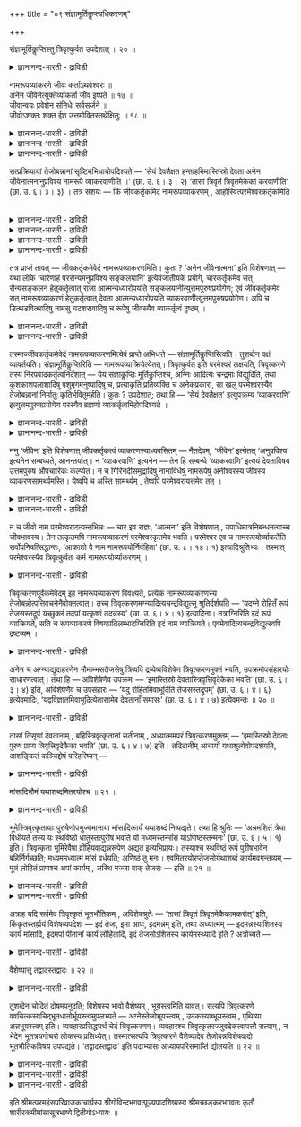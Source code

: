 +++
title = "०९ संज्ञामूर्तिकॢप्त्यधिकरणम्"

+++

संज्ञामूर्तिकॢप्तिस्तु त्रिवृत्कुर्वत उपदेशात् ॥ २० ॥  
<details><summary>ज्ञानानन्द-भारती - द्राविडी</summary>

सञ्ज्ञामूर्दिक्ल्रुप्तिस्तु त्रिव्रुत्कुर्वद उबदेसात् ॥ २० ॥
</details>

नामरूपव्याकरणे जीवः कर्ताऽथवेश्वरः ॥  
अनेन जीवेनेत्युक्तेर्व्याकर्ता जीव इष्यते ॥ १७ ॥  
जीवान्वयः प्रवेशेन संनिधेः सर्वसर्जने ॥  
जीवोऽशक्तः शक्त ईश उत्तमोक्तिस्तथेक्षितुः ॥ १८ ॥  
<details><summary>ज्ञानानन्द-भारती - द्राविडी</summary>

--वैयासिग न्यायमाला
</details>

<details><summary>ज्ञानानन्द-भारती - द्राविडी</summary>

पॆयर् रूबम् इवैगळै तॆळिवाय् एऱ्पडुवदिल् सॆयल्बडुबवर् जीवऩा? अल्लदु ईसुवररा? "इन्द जीवऩाल्” ऎऩ्ऱु सॊल्लियिरुप्पदाल्, जीवऩ् ताऩ् अव्विदम् सॆय्बवर् ऎऩ्ऱु ऎण्णप्पडुगिऱदु।
</details>

<details><summary>ज्ञानानन्द-भारती - द्राविडी</summary>

“जीवऩ्” ऎऩ्ऱ सप्तत्तिऱ्कु अऩ्वयम् (सम्बन्दम्) पिरवेसम् ऎऩ्बदुडऩ्, अदुवे समीबत्तिलिरुप्पदाल्। मेलुम्,ऎल्लावऱ्ऱैयुम् स्रुष्टिक्किऱदु ऎऩ्ऱ विषयत्तिल् जीवऩ्सक्तियऱ्ऱवऩ्, ईसुवररोसक्तियुळ्ळवर्। अप्पडिये, पार्क्किऱवरुक्कु उत्तमबुरुषप्पिरयोगम् ("नाऩ्" ऎऩ्ऱु) सॊल्लियिरुक्किऱदु। (अदिलुम् ईसुवरर् ताऩ्)।
</details>

सत्प्रक्रियायां तेजोबन्नानां सृष्टिमभिधायोपदिश्यते — ‘सेयं देवतैक्षत हन्ताहमिमास्तिस्रो देवता अनेन जीवेनात्मनानुप्रविश्य नामरूपे व्याकरवाणीति ।’ (छा. उ. ६। ३। २) ‘तासां त्रिवृतं त्रिवृतमेकैकां करवाणीति’ (छा. उ. ६। ३। ३) । तत्र संशयः — किं जीवकर्तृकमिदं नामरूपव्याकरणम् , आहोस्वित्परमेश्वरकर्तृकमिति ।

<details><summary>ज्ञानानन्द-भारती - द्राविडी</summary>

(ईसुवरऩ् सूक्ष्ममाऩ ऐन्दु पूदङ्गळै सिरुष्टित्तबिऩ् पौदिगमाऩ नामरूबङ्गळै सिरुष्टित्तवऩ् जीवऩा, ईसुवरऩा ऎऩ्ऱु सन्देहम्। "जीव उरुविल् उळ्ळे पुगुन्दु नामरूबवियागरणम् सॆय्वेऩ्” ऎऩ्ऱु सान्दोक्य सुरुदियिल् कूऱियिरुप्पदाल् नामरूब सिरुष्टि सॆय्दवऩ् जीवऩ्दाऩ् ऎऩ्ऱु पूर्वबक्षम्।
</details>

<details><summary>ज्ञानानन्द-भारती - द्राविडी</summary>

जीवरूबमागप् पुगुन्दु ऎऩ्ऱु कूऱियिरुप्पदाल् पिरवेसम् ताऩ् जीवरूबमाग, वियागरणम् सॆय्वेऩ् ऎऩ्ऱु तादुविल् उत्तमबुरुष पिरयोगमिरुप्पदाल् त्रुविरुत्करणम् पण्णिऩ ईसुवरऩ्दाऩ् नाम रूब सिरुष्टि सॆय्गिऱाऩ्। मेलुम् मलै, नदि मुदलाऩ वस्तुक्कळै सिरुष्टिक्कवुम्, पॆयर् एऱ्पडुत्तवुम् ईसुवरऩुक्कुत् ताऩ् सक्ति उण्डु। जीवऩुक्कु सक्ति। किडैयादु। आगैयाल् ऎल्लावऱ्ऱैयुम् सिरुष्टित् तवऩ् ईसुवरऩ् ताऩ् ऎऩ्ऱु सित्तान्दम्)।
</details>

<details><summary>ज्ञानानन्द-भारती - द्राविडी</summary>

सत्वस्तुवै सॊल्लुम् पिरगरणत्तिल् तेजस्, अप्पु, अऩ्ऩम् इवैगळिऩ् सिरुष्टियै सॊल्लि विट्टु, 'अन्द इन्द तेवदै आलोसित्तदु इप्पॊऴुदु नाऩ् इन्द मूऩ्ऱु तेवदैगळैयुम् इन्द जीवात्मस्वरूबमाग उळ्ळे पिरवेसित्तु नामरूबङ्गळै वियागरणम् सॆय्वेऩ् (स्तूलमाक्कुवेऩ्) अवैग ळुक्कुळ् ऒव्वॊऩ्ऱैयुम् मूऩ्ऱु, मूऩ्ऱाग सॆय्वेऩ् ऎऩ्ऱु” (सान्।VI;३-२) ऎऩ्ऱु उबदेसिक्कप्पडुगिऱदु।
</details>

<details><summary>ज्ञानानन्द-भारती - द्राविडी</summary>

अङ्गे, इन्द नामरूबङ्गळै स्तूलमाक्कुवदु जीवऩै कर्त्तावाग उडैयदा? अल्लदु परमेसुवरऩै कर्त्तावाग उडैयदा? ऎऩ्ऱु सन्देहम्।
</details>

तत्र प्राप्तं तावत् — जीवकर्तृकमेवेदं नामरूपव्याकरणमिति। कुतः ? ‘अनेन जीवेनात्मना’ इति विशेषणात् — यथा लोके ‘चारेणाहं परसैन्यमनुप्रविश्य सङ्कलयानि’ इत्येवंजातीयके प्रयोगे, चारकर्तृकमेव सत् सैन्यसङ्कलनं हेतुकर्तृत्वात् राजा आत्मन्यध्यारोपयति सङ्कलयानीत्युत्तमपुरुषप्रयोगेण; एवं जीवकर्तृकमेव सत् नामरूपव्याकरणं हेतुकर्तृत्वात् देवता आत्मन्यध्यारोपयति व्याकरवाणीत्युत्तमपुरुषप्रयोगेण। अपि च डित्थडवित्थादिषु नामसु घटशरावादिषु च रूपेषु जीवस्यैव व्याकर्तृत्वं दृष्टम् ।

<details><summary>ज्ञानानन्द-भारती - द्राविडी</summary>

पूर्वबक्षम्: अङ्गु इन्द नाम रूबङ्गळै एऱ्पडुत्तुवदु जीवऩै कर्त्तावाग उडैयदुदाऩ् ऎऩ्ऱु एऱ्पडुगिऱदु। ऎदऩाल्? “इन्द जीवात्मरूबमाग" ऎऩ्ऱु कुऱिप्पिट्टिरुप्पदाल्। उलगत्तिल् “सारऩ् मूलमाग नाऩ् ऎदिरि सैऩ्यत्तिल् नुऴैन्दु अऱिन्दुगॊळ्वेऩ्” ऎऩ्बदु पोलुळ्ळ पिरयोगत्तिल् सारऩाल् सॆय्यप् पडुवदागवेयिरुक्कुम् सैऩ्य विषयमाऩ अऱिदलै, सॆय्विक्किऱ मुऱैयाल् अरसऩ् अऱिन्दुगॊळ्वेऩ् ऎऩ्ऱु उत्तमबुरुष पिरयोगत्ताल् तऩ्ऩिडत्तिल् ऎप्पडि आरोबित्तुक् कॊळ्गिऱाऩो अव्विदम् जीवऩाल् सॆय्यप्पडुवदागवेयिरुक्कुम् नामरूब वियागरणत्तै, सॆय्विक्किऱवरायिरुप्पदाल् तेवदै वियागरणम् सॆय्वेऩ् ऎऩ्ऱु उत्तमबुरुष पिरयोगत्ताल् तऩ्ऩिडम् आरोबित्तुक्कॊळ्गिऱदु।
</details>

<details><summary>ज्ञानानन्द-भारती - द्राविडी</summary>

मेलुम् टित्तऩ् टवित्तऩ् मुदलाऩ पॆयर्गळ् विषयत्तिलुम्, कुडम्, सरावम् मुदलाऩ उरुवङ्गळ् विषयत्तिलुम्, जीवऩुक्कुत्ताऩ् एऱ्पडुत्तुम् तऩ्मै काणप्पट्टिरुक्किऱदु।
</details>

तस्माज्जीवकर्तृकमेवेदं नामरूपव्याकरणमित्येवं प्राप्ते अभिधत्ते — संज्ञामूर्तिकॢप्तिस्त्विति। तुशब्देन पक्षं व्यावर्तयति। संज्ञामूर्तिकॢप्तिरिति — नामरूपव्याक्रियेत्येतत्। त्रिवृत्कुर्वत इति परमेश्वरं लक्षयति, त्रिवृत्करणे तस्य निरपवादकर्तृत्वनिर्देशात् — येयं संज्ञाकॢप्तिः मूर्तिकॢप्तिश्च, अग्निः आदित्यः चन्द्रमाः विद्युदिति, तथा कुशकाशपलाशादिषु पशुमृगमनुष्यादिषु च, प्रत्याकृति प्रतिव्यक्ति च अनेकप्रकारा, सा खलु परमेश्वरस्यैव तेजोबन्नानां निर्मातुः कृतिर्भवितुमर्हति। कुतः ? उपदेशात्; तथा हि — ‘सेयं देवतैक्षत’ इत्युपक्रम्य ‘व्याकरवाणि’ इत्युत्तमपुरुषप्रयोगेण परस्यैव ब्रह्मणो व्याकर्तृत्वमिहोपदिश्यते ।

<details><summary>ज्ञानानन्द-भारती - द्राविडी</summary>

आगैयाल् इन्द नामरूब वियागरणम् जीवऩै कर्त्तावाग उडैयदुदाऩ्।
</details>

<details><summary>ज्ञानानन्द-भारती - द्राविडी</summary>

सित्तान्दम्: ऎऩ्ऱु इव्विदम् एऱ्पडुम्बोदु सॊल्लुगिऱार्। “आऩाल् सम्ञामूर्त्तिगळै एऱ्पडुत्तुवदु” ऎऩ्ऱु। “आऩाल्” ऎऩ्ऱ सप्तत्तिऩाल् (पूर्व) पक्षत्तै विलक्कुगिऱार् सम्ञामूर्त्तिगळै एऱ्पडुत्तुवदु ऎऩ्बदु नाम रूबङ्गळै वियागरणम् सॆय्वदु ऎऩ्ऱ इदु, "तिरिविरुत् सॆय्गिऱवऩुडैयदु” ऎऩ्ऱु परमेसुवरऩै कुऱिक्किऱार्, त्रिविरुत्ताग सॆय्गिऱ विषयत्तिल् अवरुक्कु मऱुक्क मुडियाद सॆय्युम् तऩ्मै कुऱिप्पिट्टिरुप्पदाल्। इन्द पॆयर् एऱ्पडुत्तुवदुम्, रूबम् एऱ्पडुत्तुवदुम्, अक्ऩि आदित्यऩ् सन्दिरऩ् मिऩ्ऩल् ऎऩ्ऱु, अप्पडिये कुसम्, कासम्, पलासम् मुदलिय वैगळिलुम् पसु, माऩ्, मऩुष्यर् मुदलियवैगळिलुम् ऒव्वॊरु जादियिलुम् ऒव्वॊरु वियक्तियिलुम् पलविदमाग उळ्ळदु। ऎदुवो, अदु तेजस्, अप्पु, अऩ्ऩम् इवैगळै उण्डु पण्णिऩ परमेसुवरऩु टैयवे सॆयलाग इरुप्पदु न्यायमल्लवा? एऩ्? “उबदेसिप्पदाल्" अप्पडिये “अन्द इन्द तेवदै आलोसित्तदु” ऎऩ्ऱु आरम्बित्तु “वियागरणम् सॆय्वेऩ्” ऎऩ्ऱु उत्तम पुरुष पिरयोगत्तिऩाल् परबिरह्मत्तिऱ्के वियागरणम् सॆय्युम् तऩ्मै इङ्गु उबदेसिक्कप्पडुगिऱदु।
</details>

ननु ‘जीवेन’ इति विशेषणात् जीवकर्तृकत्वं व्याकरणस्याध्यवसितम् — नैतदेवम्; ‘जीवेन’ इत्येतत् ‘अनुप्रविश्य’ इत्यनेन सम्बध्यते, आनन्तर्यात्। न ‘व्याकरवाणि’ इत्यनेन — तेन हि सम्बन्धे ‘व्याकरवाणि’ इत्ययं देवताविषय उत्तमपुरुष औपचारिकः कल्प्येत। न च गिरिनदीसमुद्रादिषु नानाविधेषु नामरूपेषु अनीश्वरस्य जीवस्य व्याकरणसामर्थ्यमस्ति। येष्वपि च अस्ति सामर्थ्यम् , तेष्वपि परमेश्वरायत्तमेव तत् ।

<details><summary>ज्ञानानन्द-भारती - द्राविडी</summary>

'जीवऩाल्" ऎऩ्ऱु कुऱिप्पिट्टिरुप्पदाल् वियागरणम् जीवऩै कर्त्तावाग उडैयदु ऎऩ्ऱु तीर्माऩिक्कप्पट्टदेयॆऩ्ऱाल्, इदु अप्पडियल्ल। “जीवऩाल्” ऎऩ्ऱ इदु “उळ्बुगुन्दु" ऎऩ्ऱदुडऩ् सम्बन्दप्पडुगिऱदु। अडुत्ताऱ् पोल् इरुप्पदाल्, “वियागरणम् सॆय्वेऩ्” ऎऩ्ऱदुडऩ् अल्ल। अदऩुडऩ् सम्बन्दमिरुन्दाल् “वियागरणम् सॆय्वेऩ्” ऎऩ्ऱु तेवदा विषयमायुळ्ळ उत्तमबुरुषऩ् उबसारमाग सॊल्लप्पट्टदॆऩ्ऱु कल्बिक्कवेण्डिवरुम्।
</details>

<details><summary>ज्ञानानन्द-भारती - द्राविडी</summary>

मेलुम्, पलविदमायुळ्ळ मलै, नदि, समुत्तिरम् मुदलिय नामरूबङ्गळ् विषयत्तिल् ईसुवरऩल्लाद जीवऩुक्कु वियागरणम् सॆय्य सामर्त्तियमुम् किडैयादु। ऎवर्गळिडत्तिलेऩुम् सामर्त्तियम् इरुन्दाल्, अवर्गळिडत्तिलुम् अदु परमेसुवरऩुक्कु अदीऩमाग उळ्ळदु ताऩ्।
</details>

न च जीवो नाम परमेश्वरादत्यन्तभिन्नः — चार इव राज्ञः, ‘आत्मना’ इति विशेषणात् , उपाधिमात्रनिबन्धनत्वाच्च जीवभावस्य। तेन तत्कृतमपि नामरूपव्याकरणं परमेश्वरकृतमेव भवति। परमेश्वर एव च नामरूपयोर्व्याकर्तेति सर्वोपनिषत्सिद्धान्तः, ‘आकाशो वै नाम नामरूपयोर्निर्वहिता’ (छा. उ. ८। १४। १) इत्यादिश्रुतिभ्यः। तस्मात् परमेश्वरस्यैव त्रिवृत्कुर्वतः कर्म नामरूपयोर्व्याकरणम् ।

<details><summary>ज्ञानानन्द-भारती - द्राविडी</summary>

मेलुम् अरसऩिडमिरुन्दु सारऩ्बोल, परमेसुवर ऩिडमिरुन्दु जीवऩ् पूरावुम् वेऱुबट्टवऩिल्लै। ‘आत्माविऩाल्' ऎऩ्ऱु कुऱिप्पिट्टिरुप्पदाल् जीवऩायिरुक्कुम् तऩ्मै उबादियिऩाल् मात्तिरम् एऱ्पट्टदायिरुप्पदालुम्। अदिऩाल् अवऩाल् सॆय्यप्पडुम् नामरूब वियागरणमुम् परमेसुवरऩाल् सॆय्यप्पट्टदेयागुम्। नामरूबङ्गळै वियागरणम् सॆय्गिऱवर् परमेसुवरऩ् ताऩ् ऎऩ्बदु ऎल्ला उबनिषत्तुक्कळिऩ् सित्तान्दम्। “आगासम् ताऩ् (परमात्मादाऩ्) नाम रूबङ्गळै एऱ्पडुत्तुगिऱवर्” (सान्।VIII;१४-१) ऎऩ्बदु मुदलाऩ सुरुदिगळिऩाल्। आगैयाल् त्रिविरुत्करणम् सॆय्गिऱ परमेसुवरऩुडैय कार्यम्दाऩ् नामरूबङ्गळै वियागरणम् सॆय्वदु।
</details>

त्रिवृत्करणपूर्वकमेवेदम् इह नामरूपव्याकरणं विवक्ष्यते, प्रत्येकं नामरूपव्याकरणस्य तेजोबन्नोत्पत्तिवचनेनैवोक्तत्वात्। तच्च त्रिवृत्करणमग्न्यादित्यचन्द्रविद्युत्सु श्रुतिर्दर्शयति — ‘यदग्ने रोहितँ रूपं तेजसस्तद्रूपं यच्छुक्लं तदपां यत्कृष्णं तदन्नस्य’ (छा. उ. ६। ४। १) इत्यादिना। तत्राग्निरिति इदं रूपं व्याक्रियते, सति च रूपव्याकरणे विषयप्रतिलम्भादग्निरिति इदं नाम व्याक्रियते। एवमेवादित्यचन्द्रविद्युत्स्वपि द्रष्टव्यम् ।

<details><summary>ज्ञानानन्द-भारती - द्राविडी</summary>

इङ्गे इन्द नामरूब वियागरणम् त्रिविरुत् करणत्तै मुऩ्ऩिट्टे सॊल्ल विरुम्बप्पडुगिऱदु, तेजस्, अप्पु, अऩ्ऩम् इवैगळिऩ् उत्पत्तियैच् चॊल्वदिऩालेये तऩित्तऩिये (महाबूदङ्गळिऩ्) नामरूब वियागरणम् सॊल्लिविट्टबडियाल् अङ्गे अक्ऩि आदित्यऩ् सन्दिरऩ् मिऩ्ऩल् इवैगळिल् अन्द त्रिविरुत्करणत्तै सुरुदि काट्टुगिऱदु। “अक्ऩियिऩु टैय सिवप्पु रूबम् ऎदुवो, अदु तेजसिऩ् रूबम् ; वॆळुप्पु ऎदुवो, अदु जलत्तिऩ् ; करुप्पु ऎदुवो, अदु अऩ्ऩत्तिऩ्” (सान्।VI।४-१) ऎऩ्बदु मुदलियदाल्, अङ्गे, “अक्ऩि” ऎऩ्ऱु इन्द रूबम् वियागरणम् सॆय्यप्पडुगिऱदु। (तॆळिवुबडुत्तप्पडुगिऱदु); रूब वियागरणमाऩाल् विषयम् तॆरिवदाल् "अक्ऩि” ऎऩ्ऱ इन्द पॆयर् वियागरणम् सॆय्यप्पडुगिऱदु। इव्विदमे आदित्यऩ्, सन्दिरऩ्, मिऩ्ऩल् इवैगळिलुम् अऱिय वेण्डुम्।
</details>

अनेन च अग्न्याद्युदाहरणेन भौमाम्भसतैजसेषु त्रिष्वपि द्रव्येष्वविशेषेण त्रिवृत्करणमुक्तं भवति, उपक्रमोपसंहारयोः साधारणत्वात्। तथा हि — अविशेषेणैव उपक्रमः — ‘इमास्तिस्रो देवतास्त्रिवृत्त्रिवृदेकैका भवति’ (छा. उ. ६। ३। ४) इति, अविशेषेणैव च उपसंहारः — ‘यदु रोहितमिवाभूदिति तेजसस्तद्रूपम्’ (छा. उ. ६। ४। ६) इत्येवमादिः, ‘यद्वविज्ञातमिवाभूदित्येतासामेव देवतानाँ समासः’ (छा. उ. ६। ४। ७) इत्येवमन्तः ॥ २० ॥

<details><summary>ज्ञानानन्द-भारती - द्राविडी</summary>

इन्द अक्ऩि मुदलाऩदै ऎडुत्तुच् चॊऩ्ऩदाल् पिरुदिवी, अप्पु, तेजस् इवैगळाल् एऱ्पट्ट मूऩ्ऱु तिरवियङ्गळिलुमे वित्तियासमऩ्ऩियिल् त्रिविरुत् करणम् सॊल्लप्पट्टदाग आगिऱदु। आरम्बमुम्, मुडिवुम् समाऩमायिरुप्पदाल्, अप्पडिये वित्तियासमऩ्ऩियिल् “इन्द मूऩ्ऱु तेवदैगळुम् ऒव्वॊऩ्ऱुम् मूऩ्ऱु मूऩ्ऱाग इरुक्किऱदु" (सान्।VI;३-४) ऎऩ्ऱु आरम्बम् ; मुडिवुम् वित्तियासमऩ्ऩियिलेये “ऎदु सिवप्पुबोल इरुन्ददो अदु तेजसिऩ् रूबम्” ऎऩ्ऱिव्विदम् आरम्बित्तु “ऎदु अऱियप्पडाददु पोल् इरुन्ददो अदु इदे मूऩ्ऱु तेवदैगळुक्कुम् पॊदुवाऩदु” ऎऩ्ऱिव्विद मुडिवुवरै उळ्ळदु।
</details>

तासां तिसृणां देवतानाम् , बहिस्त्रिवृत्कृतानां सतीनाम् , अध्यात्ममपरं त्रिवृत्करणमुक्तम् — ‘इमास्तिस्रो देवताः पुरुषं प्राप्य त्रिवृत्त्रिवृदेकैका भवति’ (छा. उ. ६। ४। ७) इति। तदिदानीम् आचार्यो यथाश्रुत्येवोपदर्शयति, आशङ्कितं कञ्चिद्दोषं परिहरिष्यन् —

<details><summary>ज्ञानानन्द-भारती - द्राविडी</summary>

वॆळियिल् त्रिविरुत्करणम् सॆय्यप्पट्ट वैगळाग इरुक्कुम् अन्द मूऩ्ऱु तेवदैगळुक्कुम् अत्यात्ममाग त्रिविरुत्करणम् ‘“इन्द मूऩ्ऱु तेवदैगळुम् पुरुषऩै (सरीरत्तै) अडैन्दु ऒव्वॊऩ्ऱुम् मूऩ्ऱु, मूऩ्ऱाग आगिऱदु” (सान्।VI;४-७) ऎऩ्ऱु सॊल्लप्पट्टिरुक्किऱदु। अदै इप्पॊऴुदु, सन्देहिक्कक्कूडिय ऒरु तोषत्तै परिहरित्तुक् कॊण्डु, सुरुदियिल् उळ्ळबडिये ऎडुत्तुक्काट्टुगिऱार्-
</details>

मांसादिभौमं यथाशब्दमितरयोश्च ॥ २१ ॥  
<details><summary>ज्ञानानन्द-भारती - द्राविडी</summary>

मांसादिबौमम् यदासप्तमिदरयोच्च ॥ २१ ॥
</details>

भूमेस्त्रिवृत्कृतायाः पुरुषेणोपभुज्यमानाया मांसादिकार्यं यथाशब्दं निष्पद्यते। तथा हि श्रुतिः — ‘अन्नमशितं त्रेधा विधीयते तस्य यः स्थविष्ठो धातुस्तत्पुरीषं भवति यो मध्यमस्तन्माँसं योऽणिष्ठस्तन्मनः’ (छा. उ. ६। ५। १) इति। त्रिवृत्कृता भूमिरेवैषा व्रीहियवाद्यन्नरूपेण अद्यत इत्यभिप्रायः। तस्याश्च स्थविष्ठं रूपं पुरीषभावेन बहिर्निर्गच्छति; मध्यममध्यात्मं मांसं वर्धयति; अणिष्ठं तु मनः। एवमितरयोरप्तेजसोर्यथाशब्दं कार्यमवगन्तव्यम् — मूत्रं लोहितं प्राणश्च अपां कार्यम् , अस्थि मज्जा वाक् तेजसः — इति ॥ २१ ॥

<details><summary>ज्ञानानन्द-भारती - द्राविडी</summary>

पुरुषऩाल् पुजिक्कप्पडुगिऱ त्रिविरुत्किरुदमाऩ पिरुदिवीयिलिरुन्दु मांसम् मुदलिय कार्यम् उण्डा किऱदु ऎऩ्ऱु सप्तम् सॊल्लियबडि तॆरिगिऱदु। अप्पडिये सुरुदि “साप्पिडप्पडुम् अऩ्ऩम् मूऩ्ऱुविदमागच् चॆय्यप् पडुगिऱदु। अदिऩुडैय मिगवुम् स्तूलमाऩ अंसम् ऎदुवो, अदु पुरीषमाग आगिऱदु। ऎदु नडुत्तरमो अदु मांसम्; ऎदु मिगवुम् सूक्ष्ममो अदु मऩस्" (सान्।VI;५-१) ऎऩ्ऱु। त्रिविरुत्किरुदमायुळ्ळ इन्द पिरुदिवीदाऩ् नॆय्, यवम् मुदलाऩ अऩ्ऩरूबमाग साप्पिडप्पडुगिऱदु ऎऩ्ऱु अबिप्पिरायम्। अदऩुडैय मिगवुम् स्तूलमाऩ रूबम् पुरीषमाग वॆळियिल् पोय्विडुगिऱदु। नडुत्तरम् सरीरत्तिलुळ्ळ मांसत्तै विरुत्ति सॆय्गिऱदु। मिगवुम् सूक्ष्ममाय् इरुप्पदो मऩसै। (विरुत्ति सॆय्गिऱदु)।
</details>

<details><summary>ज्ञानानन्द-भारती - द्राविडी</summary>

इव्विदमे मऱ्ऱ अप्पु, तेजस् इरण्डिऱ्कुम्, सुरुदियिल् सॊल्लियबडि, कार्यम् अऱियप्पडवेण्डुम्। अप्पिऩ् कार्यम् मूत्तिरम्, रत्तम्, पिराणऩ्; तेजसिऩ् कार्यम् ऎलुम्बु, मज्जै, वाक्कु ऎऩ्ऱु।
</details>

अत्राह यदि सर्वमेव त्रिवृत्कृतं भूतभौतिकम् , अविशेषश्रुतेः — ‘तासां त्रिवृतं त्रिवृतमेकैकामकरोत्’ इति, किंकृतस्तर्ह्ययं विशेषव्यपदेशः — इदं तेजः, इमा आपः, इदमन्नम् इति, तथा अध्यात्मम् — इदमन्नस्याशितस्य कार्यं मांसादि, इदमपां पीतानां कार्यं लोहितादि, इदं तेजसोऽशितस्य कार्यमस्थ्यादि इति ? अत्रोच्यते —

<details><summary>ज्ञानानन्द-भारती - द्राविडी</summary>

इङ्गु सॊल्गिऱाऩ् "अवैगळिल् ऒव्वॊऩ् ऱैयुम् मूऩ्ऱु मूऩ्ऱाग सॆय्दार्” ऎऩ्ऱु वित्तियास मऩ्ऩियिल् पॊदुवागच् चॊल्वदाल् पूदम्, पौदिगम् ऎल्लामे मूऩ्ऱागच् चॆय्यप्पट्टदु ऎऩ्ऱाल्, अप्पॊऴुदु “इदु तेजस्, इदु अप्पु, इदु अऩ्ऩम्” ऎऩ्ऱु कुऱिप्पिट्टुच् चॊल्वदु ऎदऩाल् एऱ्पट्टदु? अप्पडिये सरीरत्तिल् साप्पिट्ट अऩ्ऩत्तिऩुडैय कार्यम् इन्द मांसम् मुदलियदु, कुडित्त जलत्तिऩ् कार्यम् इन्द रत्तम् मुदलियदु, साप्पिट्ट तेजसिऩ् कार्यम् इन्द ऎलुम्बु मुदलियदु, ऎऩ्बदुम् ऎदिऩाल् एऱ्पट्टदु? इव्विषयत्तिल् सॊल्लप्पडुगिऱदु-
</details>

वैशेष्यात्तु तद्वादस्तद्वादः ॥ २२ ॥  
<details><summary>ज्ञानानन्द-भारती - द्राविडी</summary>

वैसेष्यात्तु तत्वादस्तत्वाद: ॥ २२ ॥
</details>

तुशब्देन चोदितं दोषमपनुदति; विशेषस्य भावो वैशेष्यम् , भूयस्त्वमिति यावत्। सत्यपि त्रिवृत्करणे क्वचित्कस्यचिद्भूतधातोर्भूयस्त्वमुपलभ्यते — अग्नेस्तेजोभूयस्त्वम् , उदकस्याब्भूयस्त्वम् , पृथिव्या अन्नभूयस्त्वम् इति। व्यवहारप्रसिद्ध्यर्थं चेदं त्रिवृत्करणम्। व्यवहारश्च त्रिवृत्कृतरज्जुवदेकत्वापत्तौ सत्याम् , न भेदेन भूतत्रयगोचरो लोकस्य प्रसिध्येत्। तस्मात्सत्यपि त्रिवृत्करणे वैशेष्यादेव तेजोबन्नविशेषवादो भूतभौतिकविषय उपपद्यते। ‘तद्वादस्तद्वादः’ इति पदाभ्यासः अध्यायपरिसमाप्तिं द्योतयति ॥ २२ ॥

<details><summary>ज्ञानानन्द-भारती - द्राविडी</summary>

“आऩाल्” ऎऩ्ऱ सप्तत्तिऩाल् सॊऩ्ऩ तोषत्तै विलक्कुगिऱार्, विसेषत्तिऩ् तऩ्मै वैसेष्यम्। अदिगमायिरुक्कुम् तऩ्मै ऎऩ्ऱु तात्पर्यम्। त्रिविरुत्करणम् सॆय्दबोदिलुम् “अक्ऩिक्कु तेजस् अदिगमाय् इरुक्कुम् तऩ्मै, जलत्तिऱ्कु अप्पु अदिगमायिरुक्कुम् तऩ्मै, पिरुदिवीक्कु अऩ्ऩम् अदिगमायिरुक्कुम् तऩ्मै” ऎऩ्ऱु सिल विडत्तिल् सिल पूद तादुविऱ्कु अदिगमायिरुक्कुम् तऩ्मै काणप्पडुगिऱदु। इन्द मूऩ्ऱागच् चॆय्वदु व्यवहारम् सित्तिप्पदऱ्काग, मूऩ्ऱागच् चॆय्यप्पट्ट कयिऱु पोल ऒऩ्ऱु सेर्न्दिरुक् कुमाऩाल् मूऩ्ऱु पूदङ्गळैयुम् विषयमायुळ्ळ व्यवहारम् वेऱ्ऱुमैयुडऩ् उलगत्तिल् सित्तिक्कादु। आगैयाल् त्रिविरुत्करणम् इरुन्दबोदिलुम्, अदिगमायिरुक्कुम् तऩ्मैयिऩालेये तेजस्, अप्पु, अऩ्ऩम् ऎऩ्ऱु विसेषमाग सॊल्वदु पूदबौदिग विषयमाय् पॊरुन्दुगिऱदु।
</details>

<details><summary>ज्ञानानन्द-भारती - द्राविडी</summary>

“अव्विदम् सॊल्वदु, अव्विदम् सॊल्वदु” ऎऩ्ऱु वार्त्तैगळै तिरुम्बच् चॊल्वदु अत्यायत्तिऩ् मुडिवैक् काट्टुगिऱदु।
</details>

<details><summary>ज्ञानानन्द-भारती - द्राविडी</summary>

इरण्डावदु अत्यायत्तिऩ् नाऩ्गावदु पादम् मुऱ्ऱुम्। इरण्डावदु अत्यायम् मुऱ्ऱुम्।
</details>

इति श्रीमत्परमहंसपरिव्राजकाचार्यस्य श्रीगोविन्दभगवत्पूज्यपादशिष्यस्य श्रीमच्छङ्करभगवतः कृतौ शारीरकमीमांसासूत्रभाष्ये द्वितीयोऽध्यायः ॥